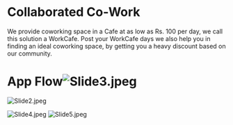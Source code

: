 # Collaborated Co-Work

We provide coworking space in a Cafe at as low as Rs. 100 per day, we call this solution a WorkCafe. Post your WorkCafe days we also help you in finding an ideal coworking space, by getting you a heavy discount based on our community.

# App Flow![Slide3.jpeg](https://www.dropbox.com/s/aany4029m604o6i/Slide3.jpeg?dl=0&raw=1)

  ![Slide2.jpeg](https://www.dropbox.com/s/pp85j40takd7nyh/Slide2.jpeg?dl=0&raw=1)

  ![Slide4.jpeg](https://www.dropbox.com/s/2zrvv244blfwmo5/Slide4.jpeg?dl=0&raw=1)
  ![Slide5.jpeg](https://www.dropbox.com/s/r0zkfdjsihwrqlu/Slide5.jpeg?dl=0&raw=1)
 
